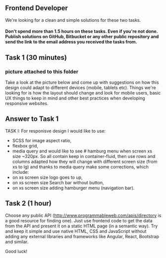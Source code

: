 ## Frontend Developer 
We're looking for a clean and simple solutions for these two tasks.

#### Don't spend more than 1.5 hours on these tasks. Even if you're not done. </br> Publish solutions on GitHub, Bitbucket or any other public repository and send the link to the email address you received the tasks from.

## Task 1 (30 minutes)
### picture attached to this folder
Take a look at the picture below and come up with suggestions on how this design could adapt to 
different devices (mobile, tablets etc). Things we're looking for is how the layout should change 
and look for mobile users, basic UX things to keep in mind  and other best practices 
when developing responsive websites.

## Answer to Task 1
TASK I: For responisve design I would like to use: 
- SCSS for image aspect ratio, 
- flexbox grid, 
- media query and would like to see # hamburg menu when screen xs size ~320px.
So all contain keep in container-fluid, then use rows and columns adapted how they will change with different screen size (from xs to lg) and thanks to media query make some corrections, which include: 
- on xs screen size logo goes to up, 
- on xs screen size Search bar without button, 
- on xs screen size adding hamburger menu (navigation bar).

## Task 2 (1 hour)
Choose any public API (http://www.programmableweb.com/apis/directory is a good resource for finding one). 
Just use frontend code to get the data from the API and present it on a static HTML page (in a semantic way). 
Try and keep it simple and use native HTML, CSS and JavaScript without adding any external libraries and 
frameworks like Angular, React, Bootstrap and similar.

Good luck! 